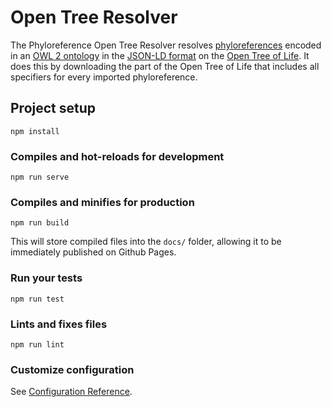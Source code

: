 # Open Tree Resolver

The Phyloreference Open Tree Resolver resolves [phyloreferences] encoded in an
[OWL 2 ontology] in the [JSON-LD format] on the [Open Tree of Life]. It does
this by downloading the part of the Open Tree of Life that includes all specifiers
for every imported phyloreference.

## Project setup
```
npm install
```

### Compiles and hot-reloads for development
```
npm run serve
```

### Compiles and minifies for production
```
npm run build
```

This will store compiled files into the `docs/` folder, allowing it to be
immediately published on Github Pages.

### Run your tests
```
npm run test
```

### Lints and fixes files
```
npm run lint
```

### Customize configuration
See [Configuration Reference](https://cli.vuejs.org/config/).

  [phyloreferences]: http://phyloref.org
  [OWL 2 ontology]: https://www.w3.org/TR/owl2-overview/
  [JSON-LD format]: https://en.wikipedia.org/wiki/JSON-LD
  [Open Tree of Life]: https://www.opentreeoflife.org/
